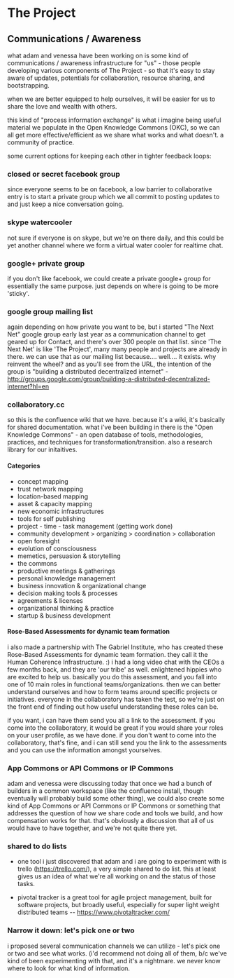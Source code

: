 # The Project

## Communications / Awareness

what adam and venessa have been working on is some kind of communications / awareness infrastructure for "us" - those people developing various components of The Project - so that it's easy to stay aware of updates, potentials for collaboration, resource sharing, and bootstrapping.

when we are better equipped to help ourselves, it will be easier for us to share the love and wealth with others. 

this kind of "process information exchange" is what i imagine being useful material we populate in the Open Knowledge Commons (OKC), so we can all get more effective/efficient as we share what works and what doesn't. a community of practice.

some current options for keeping each other in tighter feedback loops:

### closed or secret facebook group

since everyone seems to be on facebook, a low barrier to collaborative entry is to start a private group which we all commit to posting updates to and just keep a nice conversation going.

### skype watercooler

not sure if everyone is on skype, but we're on there daily, and this could be yet another channel where we form a virtual water cooler for realtime chat.

### google+ private group

if you don't like facebook, we could create a private google+ group for essentially the same purpose. just depends on where is going to be more 'sticky'. 

### google group mailing list

again depending on how private you want to be, but i started "The Next Net" google group early last year as a communication channel to get geared up for Contact, and there's over 300 people on that list. since 'The Next Net' is like 'The Project', many many people and projects are already in there. we can use that as our mailing list because.... well.... it exists. why reinvent the wheel? and as you'll see from the URL, the intention of the group is "building a distributed decentralized internet" - http://groups.google.com/group/building-a-distributed-decentralized-internet?hl=en

### collaboratory.cc

so this is the confluence wiki that we have. because it's a wiki, it's basically for shared documentation. what i've been building in there is the "Open Knowledge Commons" - an open database of tools, methodologies, practices, and techniques for transformation/transition. also a research library for our initaitives.

#### Categories

- concept mapping
- trust network mapping
- location-based mapping
- asset & capacity mapping
- new economic infrastructures
- tools for self publishing
- project - time - task management (getting work done)
- community development > organizing > coordination > collaboration
- open foresight
- evolution of consciousness
- memetics, persuasion & storytelling
- the commons
- productive meetings & gatherings
- personal knowledge management
- business innovation & organizational change
- decision making tools & processes
- agreements & licenses
- organizational thinking & practice
- startup & business development

#### Rose-Based Assessments for dynamic team formation

i also made a partnership with The Gabriel Institute, who has created these Rose-Based Assessments for dynamic team formation. they call it the Human Coherence Infrastructure. :)  i had a long video chat with the CEOs a few months back, and they are 'our tribe' as well. enlightened hippies who are excited to help us. basically you do this assessment, and you fall into one of 10 main roles in functional teams/organizations. then we can better understand ourselves and how to form teams around specific projects or initiatives. everyone in the collaboratory has taken the test, so we're just on the front end of finding out how useful understanding these roles can be.

if you want, i can have them send you all a link to the assessment. if you come into the collaboratory, it would be great if you would share your roles on your user profile, as we have done. if you don't want to come into the collaboratory, that's fine, and i can still send you the link to the assessments and you can use the information amongst yourselves.

### App Commons or API Commons or IP Commons

adam and venessa were discussing today that once we had a bunch of builders in a common workspace (like the confluence install, though eventually will probably build some other thing), we could also create some kind of App Commons or API Commons or IP Commons or something that addresses the question of how we share code and tools we build, and how compensation works for that. that's obviously a discussion that all of us would have to have together, and we're not quite there yet.

### shared to do lists

* one tool i just discovered that adam and i are going to experiment with is trello (https://trello.com/), a very simple shared to do list. this at least gives us an idea of what we're all working on and the status of those tasks. 

* pivotal tracker is a great tool for agile project management, built for software projects, but broadly useful, especially for super light weight distributed teams -- https://www.pivotaltracker.com/

### Narrow it down: let's pick one or two 

i proposed several communication channels we can utilize - let's pick one or two and see what works. (i'd recommend not doing all of them, b/c we've kind of been experimenting with that, and it's a nightmare. we never know where to look for what kind of information.


